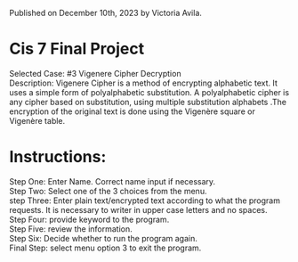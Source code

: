 Published on December 10th, 2023 by Victoria Avila. 
# Cis 7 Final Project
Selected Case: #3 Vigenere Cipher Decryption    
Description:  Vigenere Cipher is a method of encrypting alphabetic text. It uses a simple form of polyalphabetic substitution. A polyalphabetic cipher is any cipher based on substitution, using multiple substitution alphabets .The encryption of the original text is done using the Vigenère square or Vigenère table.

# Instructions:  
Step One: Enter Name. Correct name input if necessary.  
Step Two: Select one of the 3 choices from the menu.  
step Three: Enter plain text/encrypted text according to what the program requests. It is necessary to writer in upper case letters and no spaces.   
Step Four: provide keyword to the program.  
Step Five: review the information.  
Step Six: Decide whether to run the program again.  
Final Step: select menu option 3 to exit the program.  
